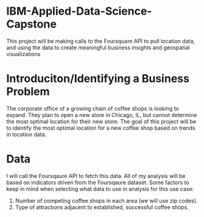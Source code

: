 # IBM-Applied-Data-Science-Capstone
This project will be making calls to the Foursquare API to pull location data, and using the data to create meaningful business insights and geospatial visualizations

# Introduciton/Identifying a Business Problem
The corporate office of a growing chain of coffee shops is looking to expand. They plan to open a new store in Chicago, IL, but cannot determine the most optimal location for their new store. The goal of this project will be to identify the most optimal location for a new coffee shop based on trends in location data.

# Data
I will call the Foursqaure API to fetch this data. All of my analysis will be based on indicators driven from the Foursqaure dataset. Some factors to keep in mind when selecting what data to use in analysis for this use case:

1. Number of competing coffee shops in each area (we will use zip codes).
2. Type of attractions adjacent to established, successful coffee shops.
